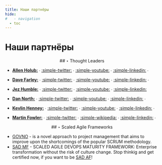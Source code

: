 ```yaml
---
title: Наши партнёры
hide:
#   - navigation
  - toc
---
```

# Наши партнёры

<center>
## ‣ Thought Leaders
</center>

- [**Allen Holub:**](https://holub.com/)
    ∙ [:simple-twitter:](https://twitter.com/allenholub)
    ∙ [:simple-youtube:](https://www.youtube.com/@AllenHolub)
    ∙ [:simple-linkedin:](https://www.linkedin.com/in/allenholub/)
    ∙

- [**Dave Farley:**](https://www.davefarley.net/)
    ∙ [:simple-twitter:](https://twitter.com/davefarley77)
    ∙ [:simple-youtube:](https://www.youtube.com/@ContinuousDelivery)
    ∙ [:simple-linkedin:](https://www.linkedin.com/in/dave-farley-a67927/)
    ∙
- [**Jez Humble:**](https://jezhumble.net/)
    ∙ [:simple-twitter:](https://twitter.com/jezhumble)
    ∙ [:simple-youtube:](https://www.youtube.com/c/JezHumble)
    ∙ [:simple-linkedin:](https://www.linkedin.com/in/jez-humble/)

- [**Dan North:**](https://dannorth.net/)
    ∙ [:simple-twitter:](https://twitter.com/tastapod)
    ∙ [:simple-youtube:](https://www.youtube.com/results?search_query=Dan+North)
    ∙ [:simple-linkedin:](https://www.linkedin.com/in/DanielTerhorstNorth/)
    ∙

- [**Kevlin Henney:**](https://about.me/kevlin)
    ∙ [:simple-twitter:](https://twitter.com/KevlinHenney)
    ∙ [:simple-youtube:](https://www.youtube.com/playlist?list=PL6wxfKvkNqRugfIiKKgRXa_0wKIQW_ZEH)
    ∙ [:simple-linkedin:](https://www.linkedin.com/in/kevlin/)
    ∙

- [**Martin Fowler:**](https://martinfowler.com/)
    ∙ [:simple-twitter:](https://twitter.com/martinfowler)
    ∙ [:simple-wikipedia:](https://en.wikipedia.org/wiki/Martin_Fowler_(software_engineer))
    ∙ [:simple-linkedin:](https://www.linkedin.com/in/kevlin/)
    ∙

<center>
## ‣ Scaled Agile Frameworks
</center>

- [GOVNO](https://govno.works/) - is a novel approach to project management that aims to improve upon the shortcomings of the popular SCRUM methodology.
- [SAD MF](https://scaledagiledevops.com/) - SCALED AGILE DEVOPS MATURITY FRAMEWORK: Enterprise transformation without the risk of culture change. Stop thinkig and get certified now, if you want to be [SAD AF](https://scaledagiledevops.com/certifications/#scaled-agile-dev-ops-accredited-facilitators)!
